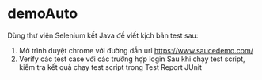 # demoAuto
Dùng thư viện Selenium kết Java để viết kịch bản test sau:
1. Mở trình duyệt chrome với đường dẫn url https://www.saucedemo.com/
2. Verify các test case với các trường hợp login 
Sau khi chạy test script, kiểm tra kết quả chạy test script trong Test Report JUnit
